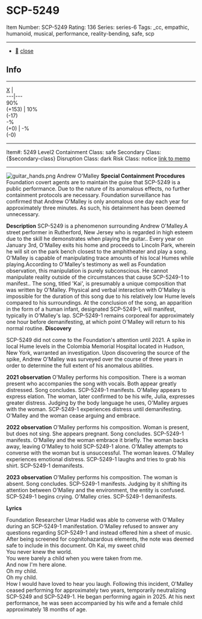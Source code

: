 # SCP-5249
Item Number: SCP-5249
Rating: 136
Series: series-6
Tags: _cc, empathic, humanoid, musical, performance, reality-bending, safe, scp

---

  * [](javascript:;)
[close](javascript:;)
## Info
* * *
[X](javascript:;)
|   
---|---  
90%  
(+153) | 10%  
(-17)  
-%  
(+0) | -%  
(-0)  
* * *

Item#: 5249
Level2
Containment Class:
safe
Secondary Class:
{$secondary-class}
Disruption Class:
dark
Risk Class:
notice
[link to memo](/classification-committee-memo)  

* * *
![guitar_hands.png](https://scp-wiki.wdfiles.com/local--files/scp-5249/guitar_hands.png)
Andrew O'Malley
**Special Containment Procedures**
Foundation covert agents are to maintain the guise that SCP-5249 is a public performance. Due to the nature of its anomalous effects, no further containment protocols are necessary.
Foundation surveillance has confirmed that Andrew O'Malley is only anomalous one day each year for approximately three minutes. As such, his detainment has been deemed unnecessary.  

**Description**
SCP-5249 is a phenomenon surrounding Andrew O'Malley.A street performer in Rutherford, New Jersey who is regarded in high esteem due to the skill he demonstrates when playing the guitar.. Every year on January 3rd, O'Malley exits his home and proceeds to Lincoln Park, wherein he will sit on the park bench closest to the amphitheater and play a song. O'Malley is capable of manipulating trace amounts of his local Humes while playing.According to O'Malley's testimony as well as Foundation observation, this manipulation is purely subconscious. He cannot manipulate reality outside of the circumstances that cause SCP-5249-1 to manifest..
The song, titled 'Kai', is presumably a unique composition that was written by O'Malley. Physical and verbal interaction with O'Malley is impossible for the duration of this song due to his relatively low Hume levels compared to his surroundings.
At the conclusion of the song, an apparition in the form of a human infant, designated SCP-5249-1, will manifest, typically in O'Malley's lap. SCP-5249-1 remains corporeal for approximately one hour before demanifesting, at which point O'Malley will return to his normal routine.
**Discovery**
  
SCP-5249 did not come to the Foundation's attention until 2021. A spike in local Hume levels in the Colombia Memorial Hospital located in Hudson, New York, warranted an investigation. Upon discovering the source of the spike, Andrew O'Malley was surveyed over the course of three years in order to determine the full extent of his anomalous abilities.  

**2021 observation**
O'Malley performs his composition. There is a woman present who accompanies the song with vocals. Both appear greatly distressed.
Song concludes. SCP-5249-1 manifests. O'Malley appears to express elation. The woman, later confirmed to be his wife, Julia, expresses greater distress.
Judging by the body language he uses, O'Malley argues with the woman. SCP-5249-1 experiences distress until demanifesting.
O'Malley and the woman cease arguing and embrace.
  

**2022 observation**
O'Malley performs his composition. Woman is present, but does not sing. She appears pregnant.
Song concludes. SCP-5249-1 manifests. O'Malley and the woman embrace it briefly. The woman backs away, leaving O'Malley to hold SCP-5249-1 alone.
O'Malley attempts to converse with the woman but is unsuccessful. The woman leaves.
O'Malley experiences emotional distress. SCP-5249-1 laughs and tries to grab his shirt. SCP-5249-1 demanifests.
  

**2023 observation**
O'Malley performs his composition. The woman is absent.
Song concludes. SCP-5249-1 manifests. Judging by it shifting its attention between O'Malley and the environment, the entity is confused.
SCP-5249-1 begins crying. O'Malley cries.
SCP-5249-1 demanifests.
  

**Lyrics**
  
Foundation Researcher Umar Hadid was able to converse with O'Malley during an SCP-5249-1 manifestation. O'Malley refused to answer any questions regarding SCP-5249-1 and instead offered him a sheet of music. After being screened for cognitohazardous elements, the note was deemed safe to include in this document. 
Oh Kai, my sweet child  
You never knew the world.  
You were barely a child when you were taken from me.  
And now I'm here alone.  
Oh my child.  
Oh my child.  
How I would have loved to hear you laugh.
Following this incident, O'Malley ceased performing for approximately two years, temporarily neutralizing SCP-5249 and SCP-5249-1. He began performing again in 2025. At his next performance, he was seen accompanied by his wife and a female child approximately 18 months of age.